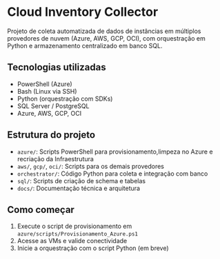 # Cloud Inventory Collector

Projeto de coleta automatizada de dados de instâncias em múltiplos provedores de nuvem (Azure, AWS, GCP, OCI), com orquestração em Python e armazenamento centralizado em banco SQL.

## Tecnologias utilizadas
- PowerShell (Azure)
- Bash (Linux via SSH)
- Python (orquestração com SDKs)
- SQL Server / PostgreSQL
- Azure, AWS, GCP, OCI

## Estrutura do projeto
- `azure/`: Scripts PowerShell para provisionamento,limpeza no Azure e recriação da Infraestrutura
- `aws/`, `gcp/`, `oci/`: Scripts para os demais provedores
- `orchestrator/`: Código Python para coleta e integração com banco
- `sql/`: Scripts de criação de schema e tabelas
- `docs/`: Documentação técnica e arquitetura

## Como começar
1. Execute o script de provisionamento em `azure/scripts/Provisionamento_Azure.ps1`
2. Acesse as VMs e valide conectividade
3. Inicie a orquestração com o script Python (em breve)
